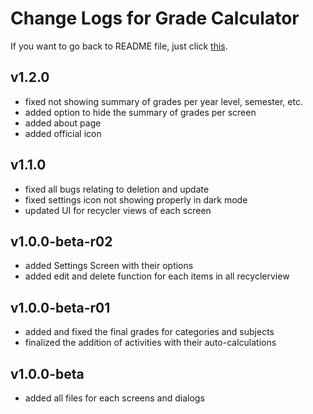 # Change Logs for Grade Calculator
If you want to go back to README file, just click [this](../README.md).

## v1.2.0
- fixed not showing summary of grades per year level, semester, etc.
- added option to hide the summary of grades per screen
- added about page
- added official icon

## v1.1.0
- fixed all bugs relating to deletion and update
- fixed settings icon not showing properly in dark mode
- updated UI for recycler views of each screen

## v1.0.0-beta-r02
- added Settings Screen with their options
- added edit and delete function for each items in all recyclerview

## v1.0.0-beta-r01
- added and fixed the final grades for categories and subjects
- finalized the addition of activities with their auto-calculations

## v1.0.0-beta
- added all files for each screens and dialogs